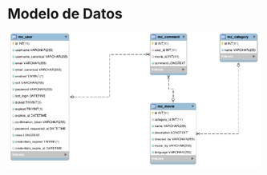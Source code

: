 Modelo de Datos
========================

![alt text](../assets/eer_diagram.png "Diagrama entidad relacion")

